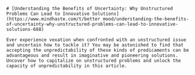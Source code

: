 
    # [Understanding the Benefits of Uncertainty: Why Unstructured Problems Can Lead to Innovative Solutions](https://www.mindhaste.com/t/better mood/understanding-the-benefits-of-uncertainty-why-unstructured-problems-can-lead-to-innovative-solutions-688)

    Ever experience vexation when confronted with an unstructured issue and uncertain how to tackle it? You may be astonished to find that accepting the unpredictability of these kinds of predicaments can be advantageous and result in imaginative and pioneering solutions. Uncover how to capitalize on unstructured problems and unlock the capacity of unpredictability in this article.
    